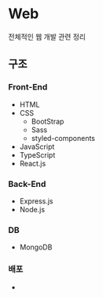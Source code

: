 # Web 
전체적인 웹 개발 관련 정리

## 구조
### Front-End
- HTML
- CSS
  - BootStrap
  - Sass
  - styled-components
- JavaScript
- TypeScript
- React.js

### Back-End
- Express.js
- Node.js

### DB
- MongoDB

### 배포
- 
